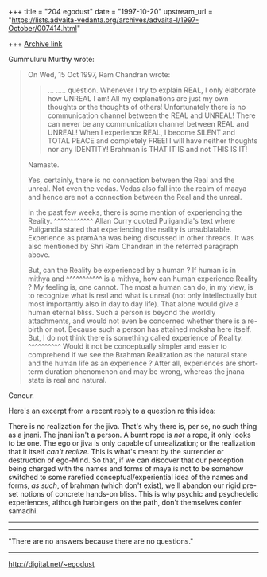 +++
title = "204 egodust"
date = "1997-10-20"
upstream_url = "https://lists.advaita-vedanta.org/archives/advaita-l/1997-October/007414.html"

+++
[Archive link](https://lists.advaita-vedanta.org/archives/advaita-l/1997-October/007414.html)

Gummuluru Murthy wrote:
> On Wed, 15 Oct 1997, Ram Chandran wrote:
>
>
> > ...                                                           .....
> > question.  Whenever I try to explain REAL, I only elaborate how UNREAL I
> > am!  All my explanations are just my own thoughts or the thoughts of
> > others! Unfortunately there is no communication channel between the REAL
> > and UNREAL!  There can never be any communication channel between REAL
> > and UNREAL! When I experience REAL, I become SILENT and TOTAL PEACE and
> > completely FREE!  I will have neither thoughts nor any IDENTITY!
> > Brahman is THAT IT IS and not THIS IS IT!
> >
>
> Namaste.
>
> Yes, certainly, there is no connection between the Real and the unreal.
> Not even the vedas. Vedas also fall into the realm of maaya and hence are
> not a connection between the Real and the unreal.
>
> In the past few weeks, there is some mention of experiencing the Reality.
>                                                 ^^^^^^^^^^^^
> Allan Curry quoted Puligandla's text where Puligandla stated that
> experiencing the reality is unsublatable. Experience as pramAna was being
> discussed in other threads. It was also mentioned by Shri Ram Chandran in
> the referred paragraph above.
>
> But, can the Reality be experienced by a human ? If human is in mithya and
>                         ^^^^^^^^^^^
> is a mithya, how can human experience Reality ? My feeling is, one cannot.
> The most a human can do, in my view, is to recognize what is real and what
> is unreal (not only intellectually but most importantly also in day to day
> life). That alone would give a human eternal bliss. Such a person is
> beyond the worldly attachments, and would not even be concerned whether
> there is a re-birth or not. Because such a person has attained moksha here
> itself. But, I do not think there is something called experience of Reality.
>                                                       ^^^^^^^^^^
> Would it not be conceptually simpler and easier to comprehend if we see
> the Brahman Realization as the natural state and the human life as an
> experience ? After all, experiences are short-term duration phenomenon
> and may be wrong, whereas the jnana state is real and natural.
>

Concur.

Here's an excerpt from a recent reply to a question re this idea:

There is no realization for the jiva.  That's why there is, per se, no
such thing as a jnani.  The jnani isn't a person.  A burnt rope is *not*
a rope, it only looks to be one.  The ego or jiva is only capable of
unrealization; or the realization that it itself *can't realize*.  This
is what's meant by the surrender or destruction of ego-Mind.  So that, if
we can discover that our perception being charged with the names and forms
of maya is not to be somehow switched to some rarefied conceptual/experiential
idea of the names and forms, *as such*, of brahman (which don't exist),
we'll abandon our rigid pre-set notions of concrete hands-on bliss.
This is why psychic and psychedelic experiences, although harbingers on
the path, don't themselves confer samadhi.

******

_______________________

"There are no answers
       because
there are no questions."
_______________________

http://digital.net/~egodust

